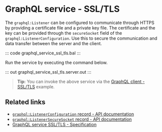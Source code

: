 # GraphQL service - SSL/TLS

The `graphql:Listener` can be configured to communicate through HTTPS by providing a certificate file and a private key file. The certificate and the key can be provided through the `secureSocket` field of the `graphql:ListenerConfiguration`. Use this to secure the communication and data transfer between the server and the client.

::: code graphql_service_ssl_tls.bal :::

Run the service by executing the command below.

::: out graphql_service_ssl_tls.server.out :::

>**Tip:** You can invoke the above service via the [GraphQL client - SSL/TLS](/learn/by-example/graphql-client-security-ssl-tls/) example.

## Related links
- [`graphql:ListenerConfiguration` record - API documentation](https://lib.ballerina.io/ballerina/graphql/latest/records/ListenerConfiguration)
- [`graphql:ListenerSecureSocket` record - API documentation](https://lib.ballerina.io/ballerina/graphql/latest/records/ListenerSecureSocket)
- [GraphQL service SSL/TLS - Specification](/spec/graphql/#11311-ssltls)
